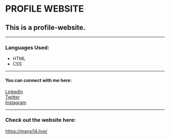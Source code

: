 # PROFILE WEBSITE

## This is a profile-website.

---

### Languages Used:

- HTML
- CSS

---

#### You can connect with me here:

[LinkedIn](https://www.linkedin.com/in/mansi-jain-470121198/) <br>
[Twitter](https://twitter.com/mansi_jain014) <br>
[Instagram](https://www.instagram.com/mansi.jain014/)

---
### Check out the website here:

https://mansi14.live/
